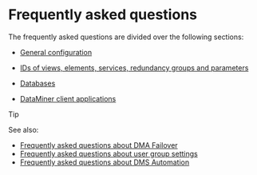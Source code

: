 # Frequently asked questions

The frequently asked questions are divided over the following sections:

- [General configuration](General_configuration.md)

- [IDs of views, elements, services, redundancy groups and parameters](IDs_of_views_elements_services_redundancy_groups_and_parameters.md)

- [Databases](Databases1.md#databases)

- [DataMiner client applications](DataMiner_client_applications.md)

> [!TIP]
> See also:
> - [Frequently asked questions about DMA Failover](../../part_3/failover/Frequently_asked_questions_about_DMA_Failover.md)
> - [Frequently asked questions about user group settings](../../part_3/security/Frequently_asked_questions_about_user_group_settings.md)
> - [Frequently asked questions about DMS Automation](../../part_4/automation/Frequently_asked_questions_about_DMS_Automation.md)
>

